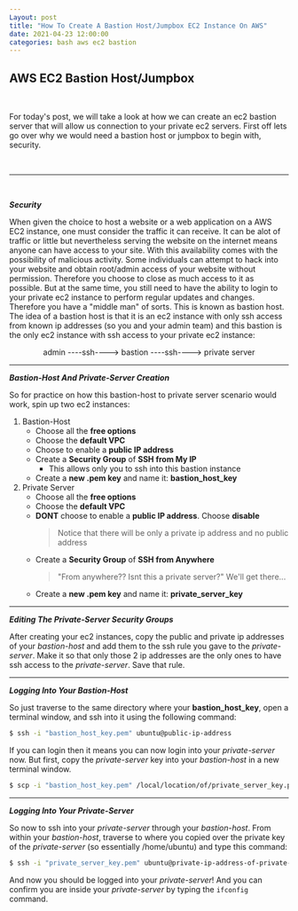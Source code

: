 ```yaml
---
Layout: post 
title: "How To Create A Bastion Host/Jumpbox EC2 Instance On AWS"
date: 2021-04-23 12:00:00
categories: bash aws ec2 bastion
---
```


## **AWS EC2 Bastion Host/Jumpbox**

<br>

For today's post, we will take a look at how we can create an ec2 bastion server that will allow us connection to your private ec2 servers. First off lets go over why we would need a bastion host or jumpbox to begin with, security.

<br>

---
<br>

**_Security_**

When given the choice to host a website or a web application on a AWS EC2 instance, one must consider the traffic it can receive. It can be alot of traffic or little but nevertheless serving the website on the internet means anyone can have access to your site. With this availability comes with the possibility of malicious activity. Some individuals can attempt to hack into your website and obtain root/admin access of your website without permission. Therefore you choose to close as much access to it as possible. But at the same time, you still need to have the ability to login to your private ec2 instance to perform regular updates and changes. Therefore you have a "middle man" of sorts. This is known as bastion host. The idea of a bastion host is that it is an ec2 instance with only ssh access from known ip addresses (so you and your admin team) and this bastion is the only ec2 instance with ssh access to your private ec2 instance: 

<p align="center">
admin ----ssh----> bastion ----ssh----> private server
</p>

---

**_Bastion-Host And Private-Server Creation_**

So for practice on how this bastion-host to private server scenario would work, spin up two ec2 instances: 

1. Bastion-Host
    * Choose all the **free options** 
    * Choose the **default VPC**
    * Choose to enable a **public IP address**
    * Create a **Security Group** of **SSH from My IP**
        * This allows only you to ssh into this bastion instance
    * Create a **new .pem key** and name it: **bastion_host_key**
2. Private Server
    * Choose all the **free options**
    * Choose the **default VPC**
    * **DONT** choose to enable a **public IP address**. Choose **disable**
        > Notice that there will be only a private ip address and no public address
    * Create a **Security Group** of **SSH from Anywhere**
        > "From anywhere?? Isnt this a private server?" We'll get there...
    * Create a **new .pem key** and name it: **private_server_key**

---

**_Editing The Private-Server Security Groups_**

After creating your ec2 instances, copy the public and private ip addresses of your _bastion-host_ and add them to the ssh rule you gave to the _private-server_. Make it so that only those 2 ip addresses are the only ones to have ssh access to the _private-server_. Save that rule.


---

**_Logging Into Your Bastion-Host_**

So just traverse to the same directory where your **bastion_host_key**, open a terminal window, and ssh into it using the following command: 

``` bash
$ ssh -i "bastion_host_key.pem" ubuntu@public-ip-address
```

If you can login then it means you can now login into your _private-server_ now.
But first, copy the _private-server_ key into your _bastion-host_ in a new terminal window.

``` bash
$ scp -i "bastion_host_key.pem" /local/location/of/private_server_key.pem ubuntu@ip-address-of-bastion-host:/home/ubuntu/
```

---

**_Logging Into Your Private-Server_**

So now to ssh into your _private-server_ through your _bastion-host_. From within your _bastion-host_, traverse to where you copied over the private key of the _private-server_ (so essentially /home/ubuntu) and type this command: 

``` bash
$ ssh -i "private_server_key.pem" ubuntu@private-ip-address-of-private-server
```

And now you should be logged into your _private-server_! And you can confirm you are inside your _private-server_ by typing the `ifconfig` command.
